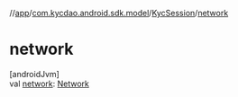 //[app](../../../index.md)/[com.kycdao.android.sdk.model](../index.md)/[KycSession](index.md)/[network](network.md)

# network

[androidJvm]\
val [network](network.md): [Network](../-network/index.md)
